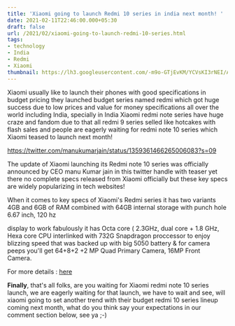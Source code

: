 ```yaml
---
title: 'Xiaomi going to launch Redmi 10 series in india next month! '
date: 2021-02-11T22:46:00.000+05:30
draft: false
url: /2021/02/xiaomi-going-to-launch-redmi-10-series.html
tags: 
- technology
- India
- Redmi
- Xiaomi
thumbnail: https://lh3.googleusercontent.com/-m9o-GTjEvKM/YCVsKI3rNEI/AAAAAAAADPQ/Bvch1X_LyZoDiJ3-ixwSag8oTY0axihzACLcBGAsYHQ/s1600/1613065247196857-0.png
---
```


  

Xiaomi usually like to launch their phones with good specifications in budget pricing they launched budget series named redmi which got huge success due to low prices and value for money specifications all over the world including India, specially in India Xiaomi redmi note series have huge craze and fandom due to that all redmi 9 series selled like hotcakes with flash sales and people are eagerly waiting for redmi note 10 series which Xiaomi teased to launch next month! 

  

https://twitter.com/manukumarjain/status/1359361466265006083?s=09  

  

The update of Xiaomi launching its Redmi note 10 series was officially announced by CEO manu Kumar jain in this twitter handle with teaser yet there no complete specs released from Xiaomi officially but these key specs are widely popularizing in tech websites!

  

When it comes to key specs of Xiaomi's Redmi series it has two variants 4GB and 6GB of RAM combined with 64GB internal storage with punch hole 6.67 inch, 120 hz

display to work fabulously it has Octa core ( 2.3GHz, dual core + 1.8 GHz, Hexa core CPU interlinked with 732G Snapdragon proccessor to enjoy blizzing speed that was backed up with big 5050 battery & for camera peeps you'll get 64+8+2 +2 MP Quad Primary Camera, 16MP Front Camera. 

  

For more details : [here](https://www.91mobiles.com/xiaomi-redmi-note-10-price-in-india)

  

**Finally**, that's all folks, are you waiting for Xiaomi redmi note 10 series launch, we are eagerly waiting for that launch, we have to wait and see, will xiaomi going to set another trend with their budget redmi 10 series lineup coming next month, what do you think say your expectations in our comment section below, see ya ;-)